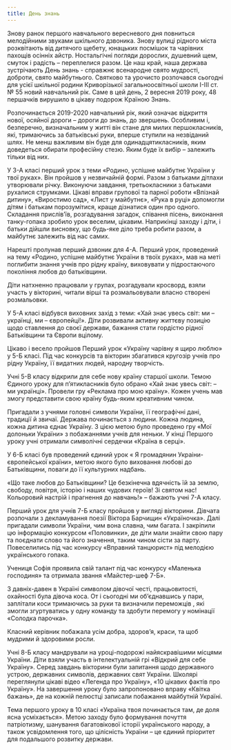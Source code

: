```yaml
---
title: День знань
---
```


Знову ранок першого навчального вересневого дня повниться мелодійними звуками шкільного дзвоника. Знову вулиці рідного міста розквітають від дитячого щебету, юнацьких посмішок та чарівних пахощів осінніх айстр. Ностальгічні погляди дорослих, душевний щем, смуток і радість – переплелися разом. Це наш край, наша держава зустрічають День знань - справжнє всенародне свято мудрості, доброти, свято майбутнього. Святково та урочисто розпочався сьогодні для усієї шкільної родини Криворізької загальноосвітньої школи І-ІІІ ст. № 55 новий навчальний рік. Саме в цей день, 2 вересня 2019 року, 48 першачків вирушило в цікаву подорож Країною Знань.

Розпочинається 2019-2020 навчальний рік, який означає відкриття нової, осяйної дороги – дороги до знань, до звершень. Особливим і, безперечно, визначальним у житті він стане для милих першокласників, які, тримаючись за батьківські руки, вперше ступили на незвіданий шлях. Не менш важливим він буде для одинадцятикласників, яким доведеться обирати професійну стезю. Яким буде їх вибір – залежить тільки від них.

У 3-А класі перший урок з теми «Родино, успішне майбутнє України у твої руках». Він пройшов у незвичайній формі. Разом з батьками дітлахи утворювали річку. Виконуючи завдання, третьокласники з батьками рухалися струмками. Цікаві вправи групової та парної роботи «Впізнай дитину», «Виростимо сад», «Лист у майбутнє», «Рука в руці» допомогли дітям і батькам порозумітися, краще дізнатися один про одного. Складання прислів’їв, розгадування загадок, співання пісень, виконання танку-гопака зробило урок веселим, цікавим. Наприкінці заходу і діти, і батьки дійшли висновку, що будь-яке діло треба робити разом, а майбутнє залежить від нас самих.

Нарешті пролунав перший дзвоник для 4-А. Перший урок, проведений на тему «Родино, успішне майбутнє України в твоїх руках», мав на меті поглибити знання учнів про рідну країну, виховувати у підростаючого покоління любов до батьківщини.

Діти натхненно працювали у групах, розгадували кросворд, взяли участь у вікторині, читали вірші та розмальовували власно створені розмальовки.

У 5-А класі відбувся виховних захід з теми: «Хай знає увесь світ: ми – українці, ми – європейці!». Діти розвивали активну життєву позицію щодо ставлення до своєї держави, бажання стати гордістю рідної Батьківщини та Європи вцілому.

Цікаво і весело пройшов Перший урок «Україну чарівну я щиро люблю» у 5-Б класі. Під час конкурсів та вікторин збагатився кругозір учнів про рідну Україну, її видатних людей, народну творчість.

Учні 5-В класу відкрили для себе нову країну старшої школи. Темою Єдиного уроку для п’ятикласників було обрано «Хай знає увесь світ: – ми українці». Провели гру «Реклама про мою країну». Кожен учень мав змогу представити свою країну будь-яким креативним чином.

Пригадали з учнями головні символи України, її географічні дані, традиції й звичаї. Держава починається з людини. Кожна людина, кожна дитина єднає Україну. З цією метою було проведено гру «Мої долоньки України» з побажаннями учнів для неньки. У кінці Першого уроку учні отримали символічні сердечки «Країна в серці».

У 6-Б класі був проведений єдиний урок « Я громадянин Украіни- європейської країни», метою якого було виховання любові до Батьківщини, поваги до її культурних надбань.

«Що таке любов до Батьківщини? Це безкінечна вдячність їй за землю, свободу, повітря, історію і наших чудових героїв! Зі святом нас! Кольоровий настрій і прагнення до навчань!» – бажають учні 7-А класу.

Перший урок для учнів 7-Б класу пройшов у вигляді вікторини. Дівчата розпочали з декламування поезії Віктора Барчищин «Україночка». Далі пригадали символи України, чим вона славна, чим багата. І закріпили цю інформацію конкурсом «Половинки», де діти мали знайти свою пару та поєднати слово та його значення, таким чином сісти за парту. Повеселились під час конкурсу «Вправний танцюрист» під мелодією українського гопака.

Учениця Софія проявила свій талант під час конкурсу «Маленька господиня» та отримала звання «Майстер-шеф 7-Б».

З давніх-давен в Україні символом дівочої честі, працьовитості, охайності була дівоча коса. От і сьогодні ми об’єднавшись у пари, заплітали коси тримаючись за руки та визначили переможців , які змогли згуртуватись у одну команду та здобути перемогу у номінації «Солодка парочка».

Класний керівник побажала усім добра, здоров’я, краси, та щоб мудрими й здоровими росли.

Учні 8-Б класу мандрували на уроці-подорожі найяскравішими місцями України. Діти взяли участь в інтелектуальній грі «Відкрий для себе Україну». Серед завдань вікторини були запитання щодо державного устрою, державних символів, державних свят України. Школярі переглянули цікаві відео «Легенда про Україну», «10 цікавих фактів про Україну». На завершення уроку було запропоновано вправу «Квітка бажань», де на кожній пелюстці записали побажання майбутній Україні.

Тема першого уроку в 10 класі «Україна твоя починається там, де доля ясна усміхається». Метою заходу було формування почуття патріотизму, шанування багатовікової історії українського народу, а також усвідомлення того, що цілісність України – це єдиний пріоритет для подальшого розвитку держави.

<slideshow />
